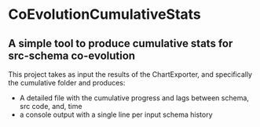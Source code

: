 # CoEvolutionCumulativeStats
## A simple tool to produce cumulative stats for src-schema co-evolution

This project takes as input the results of the ChartExporter, and specifically the cumulative folder
and produces: 

- A detailed file with the cumulative progress and lags between schema, src code, and, time
- a console output with a single line per input schema history
